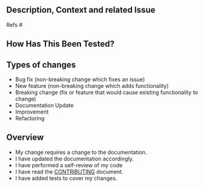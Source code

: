 ## Description, Context and related Issue
<!--- Please describe your changes. Why is this change required? What problem does it solve? -->

<!--- This project only accepts pull requests related to open issues. Please link to the issue here: -->
Refs #

## How Has This Been Tested?
<!--- Please describe in detail how you tested your changes. -->
<!--- Include details of your testing environment, and the tests you ran. -->

## Types of changes
<!--- What types of changes does your code introduce? Please DELETEE options that are not relevant. -->
- Bug fix (non-breaking change which fixes an issue)
- New feature (non-breaking change which adds functionality)
- Breaking change (fix or feature that would cause existing functionality to change)
- Documentation Update
- Improvement
- Refactoring

## Overview
<!--- Go over all the following points, and DELETE options that are not relevant. -->
<!--- If you're unsure about any of these, don't hesitate to ask. We're here to help! -->
- My change requires a change to the documentation.
- I have updated the documentation accordingly.
- I have performed a self-review of my code
- I have read the [CONTRIBUTING](https://github.com/Edirom/Edirom-Online/blob/develop/CONTRIBUTING.md) document.
- I have added tests to cover my changes.
<!--- - All new and existing tests passed. -->
